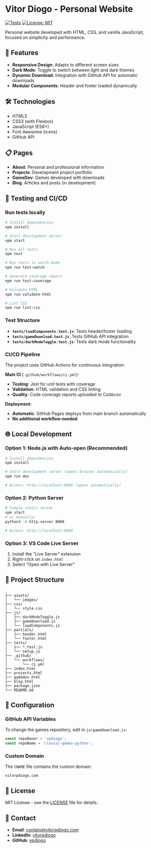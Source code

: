 # Vitor Diogo - Personal Website

[![Tests](https://github.com/vpdiogo/my-website/workflows/Test%20and%20Deploy/badge.svg)](https://github.com/vpdiogo/my-website/actions)
[![License: MIT](https://img.shields.io/badge/License-MIT-yellow.svg)](https://opensource.org/licenses/MIT)

Personal website developed with HTML, CSS, and vanilla JavaScript, focused on simplicity and performance.

## 🚀 Features

- **Responsive Design**: Adapts to different screen sizes
- **Dark Mode**: Toggle to switch between light and dark themes
- **Dynamic Download**: Integration with GitHub API for automatic downloads
- **Modular Components**: Header and footer loaded dynamically

## 🛠️ Technologies

- HTML5
- CSS3 (with Flexbox)
- JavaScript (ES6+)
- Font Awesome (icons)
- GitHub API

## 📋 Pages

- **About**: Personal and professional information
- **Projects**: Development project portfolio
- **GameDev**: Games developed with downloads
- **Blog**: Articles and posts (in development)

## 🧪 Testing and CI/CD

### Run tests locally

```bash
# Install dependencies
npm install

# Start development server
npm start

# Run all tests
npm test

# Run tests in watch mode
npm run test:watch

# Generate coverage report
npm run test:coverage

# Validate HTML
npm run validate-html

# Lint CSS
npm run lint:css
```

### Test Structure

- **`tests/loadComponents.test.js`**: Tests header/footer loading
- **`tests/gameDownload.test.js`**: Tests GitHub API integration
- **`tests/darkModeToggle.test.js`**: Tests dark mode functionality

### CI/CD Pipeline

The project uses GitHub Actions for continuous integration:

**Main CI** (`.github/workflows/ci.yml`):
- **Testing**: Jest for unit tests with coverage
- **Validation**: HTML validation and CSS linting
- **Quality**: Code coverage reports uploaded to Codecov

**Deployment**:
- **Automatic**: GitHub Pages deploys from main branch automatically
- **No additional workflow needed**

## 🌐 Local Development

### Option 1: Node.js with Auto-open (Recommended)
```bash
# Install dependencies
npm install

# Start development server (opens browser automatically)
npm run dev

# Access: http://localhost:8000 (opens automatically)
```

### Option 2: Python Server
```bash
# Simple static server
npm start
# or manually:
python3 -m http.server 8000

# Access: http://localhost:8000
```

### Option 3: VS Code Live Server
1. Install the "Live Server" extension
2. Right-click on `index.html`
3. Select "Open with Live Server"

## 📁 Project Structure

```
.
├── assets/
│   └── images/
├── css/
│   └── style.css
├── js/
│   ├── darkModeToggle.js
│   ├── gameDownload.js
│   └── loadComponents.js
├── partials/
│   ├── header.html
│   └── footer.html
├── tests/
│   ├── *.test.js
│   └── setup.js
├── .github/
│   └── workflows/
│       └── ci.yml
├── index.html
├── projects.html
├── gamedev.html
├── blog.html
├── package.json
└── README.md
```

## 🔧 Configuration

### GitHub API Variables

To change the games repository, edit in `js/gameDownload.js`:

```javascript
const repoOwner = 'vpdiogo';
const repoName = 'classic-games-python';
```

### Custom Domain

The `CNAME` file contains the custom domain:
```
vitorpdiogo.com
```

## 📄 License

MIT License - see the [LICENSE](LICENSE) file for details.

## 📧 Contact

- **Email**: contato@vitorpdiogo.com
- **LinkedIn**: [vitorpdiogo](https://linkedin.com/in/vitorpdiogo)
- **GitHub**: [vpdiogo](https://github.com/vpdiogo)